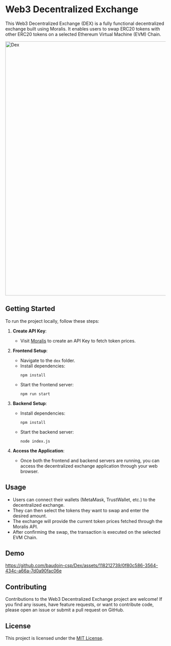 # Web3 Decentralized Exchange

This Web3 Decentralized Exchange (DEX) is a fully functional decentralized exchange built using Moralis. It enables users to swap ERC20 tokens with other ERC20 tokens on a selected Ethereum Virtual Machine (EVM) Chain.

<img width="800" alt="Dex" src="https://github.com/baudoin-csp/Dex/assets/118212739/787bcaaa-5515-4a81-ad39-79ea432a2846">

## Getting Started

To run the project locally, follow these steps:

1. **Create API Key**: 
   - Visit [Moralis](https://moralis.io/api/price/) to create an API Key to fetch token prices.

2. **Frontend Setup**:
   - Navigate to the `dex` folder.
   - Install dependencies:
     ```
     npm install
     ```
   - Start the frontend server:
     ```
     npm run start
     ```

3. **Backend Setup**:
   - Install dependencies:
     ```
     npm install
     ```
   - Start the backend server:
     ```
     node index.js
     ```

4. **Access the Application**:
   - Once both the frontend and backend servers are running, you can access the decentralized exchange application through your web browser.

## Usage

- Users can connect their wallets (MetaMask, TrustWallet, etc.) to the decentralized exchange.
- They can then select the tokens they want to swap and enter the desired amount.
- The exchange will provide the current token prices fetched through the Moralis API.
- After confirming the swap, the transaction is executed on the selected EVM Chain.

## Demo

https://github.com/baudoin-csp/Dex/assets/118212739/0f80c586-3564-434c-a66a-7d0a90fac06e

## Contributing

Contributions to the Web3 Decentralized Exchange project are welcome! If you find any issues, have feature requests, or want to contribute code, please open an issue or submit a pull request on GitHub.

## License

This project is licensed under the [MIT License](LICENSE).
